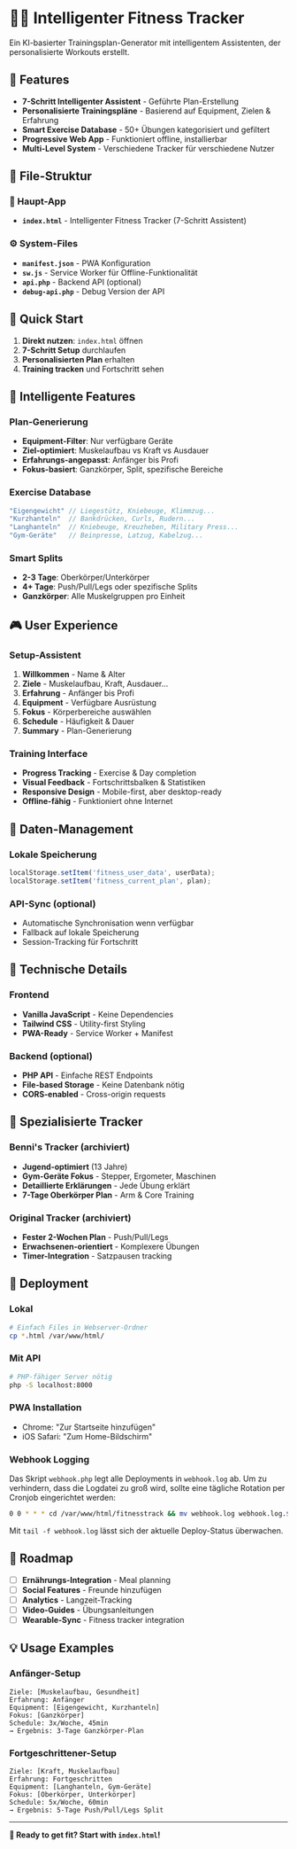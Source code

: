 # 🧙‍♂️ Intelligenter Fitness Tracker

Ein KI-basierter Trainingsplan-Generator mit intelligentem Assistenten, der personalisierte Workouts erstellt.

## 🎯 Features

- **7-Schritt Intelligenter Assistent** - Geführte Plan-Erstellung
- **Personalisierte Trainingspläne** - Basierend auf Equipment, Zielen & Erfahrung  
- **Smart Exercise Database** - 50+ Übungen kategorisiert und gefiltert
- **Progressive Web App** - Funktioniert offline, installierbar
- **Multi-Level System** - Verschiedene Tracker für verschiedene Nutzer

## 📁 File-Struktur

### 🎯 Haupt-App
- **`index.html`** - Intelligenter Fitness Tracker (7-Schritt Assistent)

### ⚙️ System-Files  
- **`manifest.json`** - PWA Konfiguration
- **`sw.js`** - Service Worker für Offline-Funktionalität
- **`api.php`** - Backend API (optional)
- **`debug-api.php`** - Debug Version der API

## 🚀 Quick Start

1. **Direkt nutzen**: `index.html` öffnen
2. **7-Schritt Setup** durchlaufen
3. **Personalisierten Plan** erhalten
4. **Training tracken** und Fortschritt sehen

## 🧠 Intelligente Features

### Plan-Generierung
- **Equipment-Filter**: Nur verfügbare Geräte
- **Ziel-optimiert**: Muskelaufbau vs Kraft vs Ausdauer  
- **Erfahrungs-angepasst**: Anfänger bis Profi
- **Fokus-basiert**: Ganzkörper, Split, spezifische Bereiche

### Exercise Database
```javascript
"Eigengewicht" // Liegestütz, Kniebeuge, Klimmzug...
"Kurzhanteln"  // Bankdrücken, Curls, Rudern...
"Langhanteln"  // Kniebeuge, Kreuzheben, Military Press...
"Gym-Geräte"   // Beinpresse, Latzug, Kabelzug...
```

### Smart Splits
- **2-3 Tage**: Oberkörper/Unterkörper
- **4+ Tage**: Push/Pull/Legs oder spezifische Splits
- **Ganzkörper**: Alle Muskelgruppen pro Einheit

## 🎮 User Experience

### Setup-Assistent
1. **Willkommen** - Name & Alter
2. **Ziele** - Muskelaufbau, Kraft, Ausdauer...
3. **Erfahrung** - Anfänger bis Profi
4. **Equipment** - Verfügbare Ausrüstung  
5. **Fokus** - Körperbereiche auswählen
6. **Schedule** - Häufigkeit & Dauer
7. **Summary** - Plan-Generierung

### Training Interface
- **Progress Tracking** - Exercise & Day completion
- **Visual Feedback** - Fortschrittsbalken & Statistiken
- **Responsive Design** - Mobile-first, aber desktop-ready
- **Offline-fähig** - Funktioniert ohne Internet

## 💾 Daten-Management

### Lokale Speicherung
```javascript
localStorage.setItem('fitness_user_data', userData);
localStorage.setItem('fitness_current_plan', plan);
```

### API-Sync (optional)
- Automatische Synchronisation wenn verfügbar
- Fallback auf lokale Speicherung
- Session-Tracking für Fortschritt

## 🔧 Technische Details

### Frontend
- **Vanilla JavaScript** - Keine Dependencies
- **Tailwind CSS** - Utility-first Styling
- **PWA-Ready** - Service Worker + Manifest

### Backend (optional)
- **PHP API** - Einfache REST Endpoints
- **File-based Storage** - Keine Datenbank nötig
- **CORS-enabled** - Cross-origin requests

## 🎯 Spezialisierte Tracker

### Benni's Tracker (archiviert)
- **Jugend-optimiert** (13 Jahre)
- **Gym-Geräte Fokus** - Stepper, Ergometer, Maschinen
- **Detaillierte Erklärungen** - Jede Übung erklärt
- **7-Tage Oberkörper Plan** - Arm & Core Training

### Original Tracker (archiviert)
- **Fester 2-Wochen Plan** - Push/Pull/Legs
- **Erwachsenen-orientiert** - Komplexere Übungen
- **Timer-Integration** - Satzpausen tracking

## 🚀 Deployment

### Lokal
```bash
# Einfach Files in Webserver-Ordner
cp *.html /var/www/html/
```

### Mit API
```bash
# PHP-fähiger Server nötig
php -S localhost:8000
```

### PWA Installation
- Chrome: "Zur Startseite hinzufügen"
- iOS Safari: "Zum Home-Bildschirm"

### Webhook Logging
Das Skript `webhook.php` legt alle Deployments in `webhook.log` ab. Um zu verhindern,
dass die Logdatei zu groß wird, sollte eine tägliche Rotation per Cronjob
eingerichtet werden:

```bash
0 0 * * * cd /var/www/html/fitnesstrack && mv webhook.log webhook.log.$(date +\%Y\%m\%d) && touch webhook.log && find . -name "webhook.log.*" -mtime +7 -delete
```

Mit `tail -f webhook.log` lässt sich der aktuelle Deploy-Status überwachen.

## 🔮 Roadmap

- [ ] **Ernährungs-Integration** - Meal planning
- [ ] **Social Features** - Freunde hinzufügen
- [ ] **Analytics** - Langzeit-Tracking  
- [ ] **Video-Guides** - Übungsanleitungen
- [ ] **Wearable-Sync** - Fitness tracker integration

## 💡 Usage Examples

### Anfänger-Setup
```
Ziele: [Muskelaufbau, Gesundheit]
Erfahrung: Anfänger  
Equipment: [Eigengewicht, Kurzhanteln]
Fokus: [Ganzkörper]
Schedule: 3x/Woche, 45min
→ Ergebnis: 3-Tage Ganzkörper-Plan
```

### Fortgeschrittener-Setup  
```
Ziele: [Kraft, Muskelaufbau]
Erfahrung: Fortgeschritten
Equipment: [Langhanteln, Gym-Geräte]  
Fokus: [Oberkörper, Unterkörper]
Schedule: 5x/Woche, 60min
→ Ergebnis: 5-Tage Push/Pull/Legs Split
```

---

**🎉 Ready to get fit? Start with `index.html`!**

